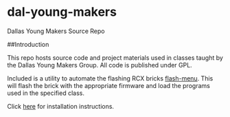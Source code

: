 # dal-young-makers
Dallas Young Makers Source Repo

##Introduction

This repo hosts source code and project materials used in classes taught by the Dallas Young Makers Group.  All code is published under GPL.

Included is a utility to automate the flashing RCX bricks [flash-menu](../master/tools/flash-menu).  This will flash the brick with the appropriate firmware and load the programs used in the specified class.

Click [here](./doc/install.md) for installation instructions.

